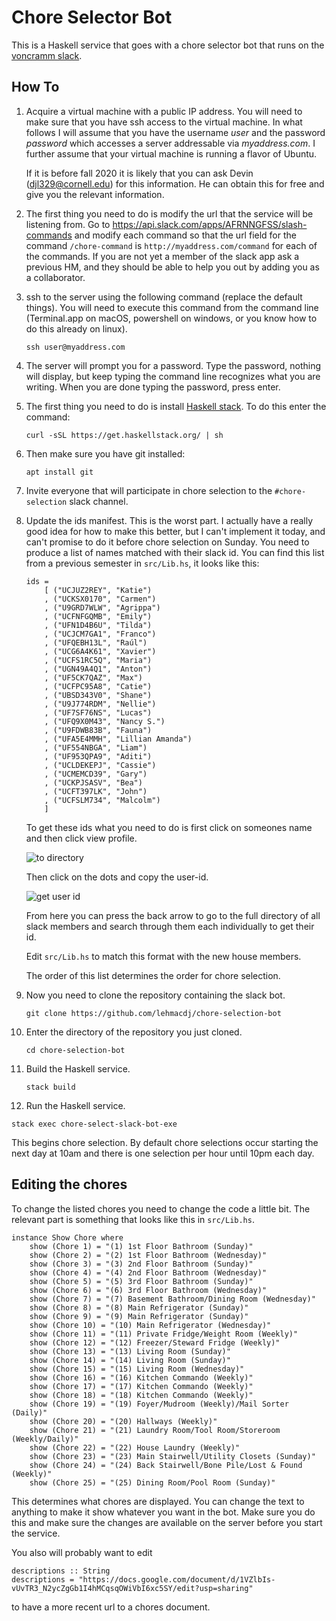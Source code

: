 # Chore Selector Bot
This is a Haskell service that goes with a chore selector bot that runs
on the [voncramm slack](voncramm.slack.com).

## How To

1. Acquire a virtual machine with a public IP address. You will need to make
   sure that you have ssh access to the virtual machine. In what follows I will
   assume that you have the username *user* and the password *password* which
   accesses a server addressable via *myaddress.com*. I further assume that your
   virtual machine is running a flavor of Ubuntu.

   If it is before fall 2020 it is likely that you can ask Devin
   (djl329@cornell.edu) for this information. He can obtain this for free and
   give you the relevant information.

2. The first thing you need to do is modify the url that the service will be
   listening from. Go to https://api.slack.com/apps/AFRNNGFSS/slash-commands
   and modify each command so that the url field for the command
   `/chore-command` is `http://myaddress.com/command` for each of the commands.
   If you are not yet a member of the slack app ask a previous HM, and they
   should be able to help you out by adding you as a collaborator.

3. ssh to the server using the following command (replace the default things).
   You will need to execute this command from the command line (Terminal.app
   on macOS, powershell on windows, or you know how to do this already on
   linux).

   ```
   ssh user@myaddress.com
   ```

4. The server will prompt you for a password. Type the password, nothing will
   display, but keep typing the command line recognizes what you are writing.
   When you are done typing the password, press enter.

5. The first thing you need to do is install [Haskell stack][stack]. To do this
   enter the command:

   ```
   curl -sSL https://get.haskellstack.org/ | sh
   ```

6. Then make sure you have git installed:

   ```
   apt install git
   ```

7. Invite everyone that will participate in chore selection to the
   `#chore-selection` slack channel.

8. Update the ids manifest. This is the worst part. I actually have a really
   good idea for how to make this better, but I can't implement it today, and
   can't promise to do it before chore selection on Sunday.
   You need to produce a list of names matched with their slack id.
   You can find this list from a previous semester in `src/Lib.hs`, it looks
   like this:
   ```
   ids =
       [ ("UCJUZ2REY", "Katie")
       , ("UCKSX0170", "Carmen")
       , ("U9GRD7WLW", "Agrippa")
       , ("UCFNFGQMB", "Emily")
       , ("UFN1D4B6U", "Tilda")
       , ("UCJCM7GA1", "Franco")
       , ("UFQEBH13L", "Raúl")
       , ("UCG6A4K61", "Xavier")
       , ("UCFS1RC5Q", "Maria")
       , ("UGN49A4Q1", "Anton")
       , ("UF5CK7QAZ", "Max")
       , ("UCFPC95A8", "Catie")
       , ("UBSD343V0", "Shane")
       , ("U9J774RDM", "Nellie")
       , ("UF7SF76NS", "Lucas")
       , ("UFQ9X0M43", "Nancy S.")
       , ("U9FDWB83B", "Fauna")
       , ("UFA5E4MMH", "Lillian Amanda")
       , ("UF554NBGA", "Liam")
       , ("UF953QPA9", "Aditi")
       , ("UCLDEKEPJ", "Cassie")
       , ("UCMEMCD39", "Gary")
       , ("UCKPJSASV", "Bea")
       , ("UCFT397LK", "John")
       , ("UCFSLM734", "Malcolm")
       ]
   ```
   To get these ids what you need to do is first click on someones name
   and then click view profile.

   ![to directory](images/to-directory.jpg)

   Then click on the dots and copy the user-id.

   ![get user id](images/directory.jpg)

   From here you can press the back arrow to go to the full directory of all
   slack members and search through them each individually to get their id.

   Edit `src/Lib.hs` to match this format with the new house members.

   The order of this list determines the order for chore selection.

7. Now you need to clone the repository containing the slack bot.

   ```
   git clone https://github.com/lehmacdj/chore-selection-bot
   ```

8. Enter the directory of the repository you just cloned.

   ```
   cd chore-selection-bot
   ```

9. Build the Haskell service.

   ```
   stack build
   ```

10. Run the Haskell service.

   ```
   stack exec chore-select-slack-bot-exe
   ```

   This begins chore selection.
   By default chore selections occur starting the next day at 10am and there
   is one selection per hour until 10pm each day.

<!--
11. The bot should now be active. In slack use the slack command
    `/chore-admin @houseManager1 @houseManager2` to make it so that
    some house managers are considered the admins from the bots perspective.
    Only these users will be able to use the `/chore-stop` and `/chore-init`
    commands until the bot is restarted.

14. Chore selection starts at the time that you type this command.
    By default chore selections occur starting the next day at 10am and there
    is one selection per hour until 10pm each day.
    You can stop chore selection by using `/chore-stop`. Note that it is
    **not possible to resume chore selection** if you do this, so please
    only do this for testing purposes before you begin chore selection for
    real.
-->

## Editing the chores
To change the listed chores you need to change the code a little bit.
The relevant part is something that looks like this in `src/Lib.hs`.
```
instance Show Chore where
    show (Chore 1) = "(1) 1st Floor Bathroom (Sunday)"
    show (Chore 2) = "(2) 1st Floor Bathroom (Wednesday)"
    show (Chore 3) = "(3) 2nd Floor Bathroom (Sunday)"
    show (Chore 4) = "(4) 2nd Floor Bathroom (Wednesday)"
    show (Chore 5) = "(5) 3rd Floor Bathroom (Sunday)"
    show (Chore 6) = "(6) 3rd Floor Bathroom (Wednesday)"
    show (Chore 7) = "(7) Basement Bathroom/Dining Room (Wednesday)"
    show (Chore 8) = "(8) Main Refrigerator (Sunday)"
    show (Chore 9) = "(9) Main Refrigerator (Sunday)"
    show (Chore 10) = "(10) Main Refrigerator (Wednesday)"
    show (Chore 11) = "(11) Private Fridge/Weight Room (Weekly)"
    show (Chore 12) = "(12) Freezer/Steward Fridge (Weekly)"
    show (Chore 13) = "(13) Living Room (Sunday)"
    show (Chore 14) = "(14) Living Room (Sunday)"
    show (Chore 15) = "(15) Living Room (Wednesday)"
    show (Chore 16) = "(16) Kitchen Commando (Weekly)"
    show (Chore 17) = "(17) Kitchen Commando (Weekly)"
    show (Chore 18) = "(18) Kitchen Commando (Weekly)"
    show (Chore 19) = "(19) Foyer/Mudroom (Weekly)/Mail Sorter (Daily)"
    show (Chore 20) = "(20) Hallways (Weekly)"
    show (Chore 21) = "(21) Laundry Room/Tool Room/Storeroom (Weekly/Daily)"
    show (Chore 22) = "(22) House Laundry (Weekly)"
    show (Chore 23) = "(23) Main Stairwell/Utility Closets (Sunday)"
    show (Chore 24) = "(24) Back Stairwell/Bone Pile/Lost & Found (Weekly)"
    show (Chore 25) = "(25) Dining Room/Pool Room (Sunday)"
```
This determines what chores are displayed. You can change the text to anything
to make it show whatever you want in the bot. Make sure you do this and make
sure the changes are available on the server before you start the service.

You also will probably want to edit
```
descriptions :: String
descriptions = "https://docs.google.com/document/d/1VZlbIs-vUvTR3_N2ycZgGb1I4hMCqsqOWiVbI6xc5SY/edit?usp=sharing"
```
to have a more recent url to a chores document.

[stack]: https://docs.haskellstack.org/en/stable/README/

